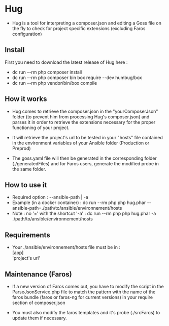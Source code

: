 # Hug

- Hug is a tool for interpreting a composer.json and editing a Goss file on the fly to check for project specific extensions (excluding Faros configuration)

## Install

First you need to download the latest release of Hug here : 

- dc run --rm php composer install
- dc run --rm php composer bin box require --dev humbug/box
- dc run --rm php vendor/bin/box compile

## How it works

- Hug comes to retrieve the composer.json in the "yourComposerJson" folder (to prevent him from processing Hug's composer.json) and parses it in order to retrieve the extensions necessary for the proper functioning of your project.

- It will retrieve the project's url to be tested in your "hosts" file contained in the environment variables of your Ansible folder (Production or Preprod)

- The goss.yaml file will then be generated in the corresponding folder (./generatedFiles) and for Faros users, generate the modified probe in the same folder.

## How to use it

- Required option : --ansible-path | -a
- Example (in a docker container) : dc run --rm php php hug.phar --ansible-path=./path/to/ansible/environnement/hosts
- Note : no '=' with the shortcut '-a' : dc run --rm php php hug.phar -a ./path/to/ansible/environnement/hosts

## Requirements

- Your ./ansible/environnement/hosts file must be in :  
[app]  
'project's url'

## Maintenance (Faros)

- If a new version of Faros comes out, you have to modify the script in the ParseJsonService.php file to match the pattern with the name of the faros bundle (faros or faros-ng for current versions) in your require section of composer.json

- You must also modify the faros templates and it's probe (./srcFaros) to update them if necessary. 
